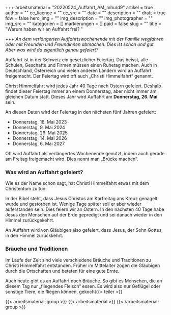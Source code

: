+++
arbeitsmaterial = "20220524_Auffahrt_AM_mhurd9"
artikel = true
author = ""
cc_licence = ""
cc_src = ""
date = ""
description = ""
draft = true
fdw = false
hero_img = ""
img_description = ""
img_photographer = ""
img_src = ""
kategorien = []
markierungen = []
paid = false
slug = ""
title = "Warum haben wir an Auffahrt frei? "

+++
_An dem verlängerten Auffahrtswochenende mit der Familie wegfahren oder mit Freunden und Freundinnen abmachen. Dies ist schön und gut. Aber was wird da eigentlich genau gefeiert?_

Auffahrt ist in der Schweiz ein gesetzlicher Feiertag. Das heisst, alle Schulen, Geschäfte und Firmen müssen einen Ruhetag machen. Auch in Deutschland, Österreich und vielen anderen Ländern wird an Auffahrt freigemacht. Der Feiertag wird oft auch „Christi Himmelfahrt“ genannt.

Christ Himmelfahrt wird jedes Jahr 40 Tage nach Ostern gefeiert. Deshalb findet dieser Feiertag immer an einem Donnerstag, aber nicht immer am gleichen Datum statt. Dieses Jahr wird Auffahrt am **Donnerstag, 26. Mai** sein.

An diesen Daten wird der Feiertag in den nächsten fünf Jahren gefeiert:

* Donnerstag, 18. Mai 2023
* Donnerstag, 9. Mai 2024
* Donnerstag, 29. Mai 2025
* Donnerstag, 14. Mai 2026
* Donnerstag, 6. Mai 2027

Oft wird Auffahrt als verlängertes Wochenende genutzt, indem auch gerade am Freitag freigemacht wird. Dies nennt man „Brücke machen“.

### Was wird an Auffahrt gefeiert?

Wie es der Name schon sagt, hat Christi Himmelfahrt etwas mit dem Christentum zu tun.

In der Bibel steht, dass Jesus Christus am Karfreitag ans Kreuz genagelt wurde und gestorben ist. Wenige Tage später soll er aber wieder auferstanden sein. Dies feiern wir an Ostern. In den nächsten 40 Tage habe Jesus den Menschen auf der Erde gepredigt und sei danach wieder in den Himmel zurückgekehrt.

An Auffahrt wird von Gläubigen also gefeiert, dass Jesus, der Sohn Gottes, in den Himmel zurückkehrt.

### Bräuche und Traditionen

Im Laufe der Zeit sind viele verschiedene Bräuche und Traditionen zu Christi Himmelfahrt entstanden. Früher im Mittelalter zogen die Gläubigen durch die Ortschaften und beteten für eine gute Ernte.

Auch heute gibt es an Auffahrt noch Bräuche. So gibt es Menschen, die an diesem Tag nur „fliegendes Fleisch“ essen. Es wird also nur Geflügel oder sonstige Tiere, die fliegen können, gekocht{{< teiler >}}

{{< arbeitsmaterial-group >}}
{{< arbeitsmaterial >}}
{{< /arbeitsmaterial-group >}}